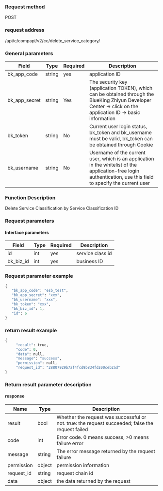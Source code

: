 ### Request method

POST


### request address

/api/c/compapi/v2/cc/delete_service_category/


### General parameters

| Field | Type | Required | Description |
|-----------|------------|--------|------------|
| bk_app_code | string | yes | application ID |
| bk_app_secret| string | Yes | The security key (application TOKEN), which can be obtained through the BlueKing Zhiyun Developer Center -> click on the application ID -> basic information |
| bk_token | string | No | Current user login status, bk_token and bk_username must be valid, bk_token can be obtained through Cookie |
| bk_username | string | No | Username of the current user, which is an application in the whitelist of the application-free login authentication, use this field to specify the current user |


### Function Description

Delete Service Classification by Service Classification ID

### Request parameters



#### Interface parameters

| Field | Type | Required | Description |
|----------------------|------------|--------|--------------------|
| id | int | yes | service class id |
| bk_biz_id | int | yes | business ID|

### Request parameter example

```python
{
   "bk_app_code": "esb_test",
   "bk_app_secret": "xxx",
   "bk_username": "xxx",
   "bk_token": "xxx",
   "bk_biz_id": 1,
   "id": 6
}
```

### return result example

```python
{
     "result": true,
     "code": 0,
     "data": null,
     "message": "success",
     "permission": null,
     "request_id": "28807929b7af4fcd9b834fd200ceb2ad"
}
```

### Return result parameter description

#### response

| Name | Type | Description |
|---|---|---|
| result | bool | Whether the request was successful or not. true: the request succeeded; false the request failed |
| code | int | Error code. 0 means success, >0 means failure error |
| message | string | The error message returned by the request failure |
| permission | object | permission information |
| request_id | string | request chain id |
| data | object | the data returned by the request |